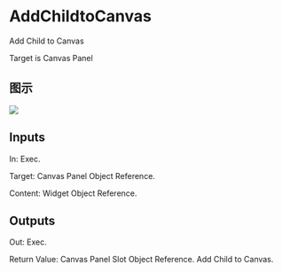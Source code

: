 # AddChildtoCanvas

Add Child to Canvas

Target is Canvas Panel

## 图示

![]($-20221218-18145217.png)

## Inputs

In: Exec.

Target: Canvas Panel Object Reference.

Content: Widget Object Reference.  

## Outputs

Out: Exec.

Return Value: Canvas Panel Slot Object Reference. Add Child to Canvas.


